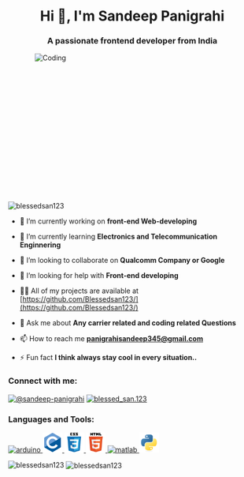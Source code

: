 <h1 align="center">Hi 👋, I'm Sandeep Panigrahi</h1>
<h3 align="center">A passionate frontend developer from India</h3>
<img align="right" alt="Coding" width="450" height="300" src="https://i.pinimg.com/originals/81/17/8b/81178b47a8598f0c81c4799f2cdd4057.gif" class="me">
<p align="left"> <img src="https://komarev.com/ghpvc/?username=blessedsan123&label=Profile%20views&color=0e75b6&style=flat" alt="blessedsan123" /> </p>


- 🔭 I’m currently working on **front-end Web-developing**

- 🌱 I’m currently learning **Electronics and Telecommunication Enginnering**

- 👯 I’m looking to collaborate on **Qualcomm Company or Google**

- 🤝 I’m looking for help with **Front-end developing**

- 👨‍💻 All of my projects are available at [https://github.com/Blessedsan123/](https://github.com/Blessedsan123/)

- 💬 Ask me about **Any carrier related and coding related Questions**

- 📫 How to reach me **panigrahisandeep345@gmail.com**

- ⚡ Fun fact **I think always stay cool in every situation..**

<h3 align="left">Connect with me:</h3>
<p align="left">
<a href="https://codepen.io/@sandeep-panigrahi" target="blank"><img align="center" src="https://raw.githubusercontent.com/rahuldkjain/github-profile-readme-generator/master/src/images/icons/Social/codepen.svg" alt="@sandeep-panigrahi" height="30" width="40" /></a>
<a href="https://instagram.com/blessed_san.123" target="blank"><img align="center" src="https://raw.githubusercontent.com/rahuldkjain/github-profile-readme-generator/master/src/images/icons/Social/instagram.svg" alt="blessed_san.123" height="30" width="40" /></a>
</p>

<h3 align="left">Languages and Tools:</h3>
<p align="left"> <a href="https://www.arduino.cc/" target="_blank" rel="noreferrer"> <img src="https://cdn.worldvectorlogo.com/logos/arduino-1.svg" alt="arduino" width="40" height="40"/> </a> <a href="https://www.cprogramming.com/" target="_blank" rel="noreferrer"> <img src="https://raw.githubusercontent.com/devicons/devicon/master/icons/c/c-original.svg" alt="c" width="40" height="40"/> </a><a href="https://www.w3schools.com/css/" target="_blank" rel="noreferrer"> <img src="https://raw.githubusercontent.com/devicons/devicon/master/icons/css3/css3-original-wordmark.svg" alt="css3" width="40" height="40"/> </a> <a href="https://www.w3.org/html/" target="_blank" rel="noreferrer"> <img src="https://raw.githubusercontent.com/devicons/devicon/master/icons/html5/html5-original-wordmark.svg" alt="html5" width="40" height="40"/> </a> <a href="https://www.mathworks.com/" target="_blank" rel="noreferrer"> <img src="https://upload.wikimedia.org/wikipedia/commons/2/21/Matlab_Logo.png" alt="matlab" width="40" height="40"/> </a> <a href="https://www.mysql.com/" target="_blank" rel="noreferrer">  <img src="https://raw.githubusercontent.com/devicons/devicon/master/icons/python/python-original.svg" alt="python" width="40" height="40"/> </a> </p>

<p><img align="left" src="https://github-readme-stats.vercel.app/api/top-langs?username=blessedsan123&show_icons=true&locale=en&layout=compact" alt="blessedsan123" /></p>

<p>&nbsp;<img align="center" src="https://github-readme-stats.vercel.app/api?username=blessedsan123&show_icons=true&locale=en" alt="blessedsan123" /></p>

